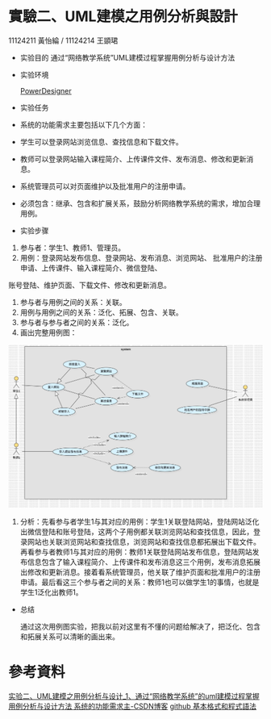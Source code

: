 # 實驗二、UML建模之用例分析與設計
11124211 黃怡綸 / 11124214 王顗珺
- 实验目的
通过“网络教学系统”UML建模过程掌握用例分析与设计方法

- 实验环境
  
  [PowerDesigner](https://gitcode.com/open-source-toolkit/92ac6/overview?utm_source=highlight_word_gitcode&word=PowerDesigner)
- 实验任务

- 系统的功能需求主要包括以下几个方面：
  
- 学生可以登录网站浏览信息、查找信息和下载文件。
- 教师可以登录网站输入课程简介、上传课件文件、发布消息、修改和更新消息。
- 系统管理员可以对页面维护以及批准用户的注册申请。
- 必须包含：继承、包含和扩展关系，鼓励分析网络教学系统的需求，增加合理用例。

- 实验步骤
1. 参与者：学生1、教师1、管理员。
2. 用例：登录网站发布信息、登录网站、发布消息、浏览网站、
批准用户的注册申请、上传课件、输入课程简介、微信登陆、

账号登陆、维护页面、下载文件、修改和更新消息。

1. 参与者与用例之间的关系：关联。
2. 用例与用例之间的关系：泛化、拓展、包含、关联。
3. 参与者与参与者之间的关系：泛化。
4. 画出完整用例图：

![image](https://github.com/qaz11124211/11124211-11124214/blob/main/11124211.11124214.jpg)




1. 分析：先看参与者学生1与其对应的用例：学生1关联登陆网站，登陆网站泛化出微信登陆和账号登陆，这两个子用例都关联浏览网站和查找信息，因此，登录网站也关联浏览网站和查找信息，浏览网站和查找信息都拓展出下载文件。再看参与者教师1与其对应的用例：教师1关联登陆网站发布信息，登陆网站发布信息包含了输入课程简介、上传课件和发布消息这三个用例，发布消息拓展出修改和更新消息。接着看系统管理员，他关联了维护页面和批准用户的注册申请。最后看这三个参与者之间的关系：教师1也可以做学生1的事情，也就是学生1泛化出教师1。
   
- 总结
  
    通过这次用例图实验，把我以前对这里有不懂的问题给解决了，把泛化、包含和拓展关系可以清晰的画出来。


# 參考資料
[实验二、UML建模之用例分析与设计_1、通过“网络教学系统”的uml建模过程掌握用例分析与设计方法 系统的功能需求主-CSDN博客](https://blog.csdn.net/guleilei0/article/details/124869427?spm=1001.2014.3001.5502)
[github 基本格式和程式語法](https://docs.github.com/zh/get-started/writing-on-github/getting-started-with-writing-and-formatting-on-github/basic-writing-and-formatting-syntax)
